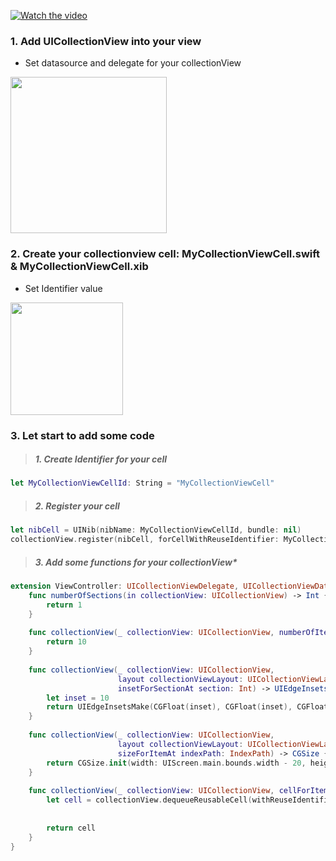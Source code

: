 [![Watch the video](http://i.imgur.com/pWbF0Jsl.png)](https://youtu.be/mjVc4xbgO1g)

### 1. Add UICollectionView into your view

- Set datasource and delegate for your collectionView 
<img src="http://i.imgur.com/Dzd48hD.png" width="250px">

### 2. Create your collectionview cell: MyCollectionViewCell.swift & MyCollectionViewCell.xib
- Set Identifier value 
<img src="http://i.imgur.com/qLWXu2z.png" width="180px">


### 3. Let start to add some code

>##### 1. Create Identifier for your cell
```swift
let MyCollectionViewCellId: String = "MyCollectionViewCell"
```

>##### 2. Register your cell
```swift
let nibCell = UINib(nibName: MyCollectionViewCellId, bundle: nil)
collectionView.register(nibCell, forCellWithReuseIdentifier: MyCollectionViewCellId)
```
>##### 3. Add some functions for your collectionView*
```swift
extension ViewController: UICollectionViewDelegate, UICollectionViewDataSource, UICollectionViewDelegateFlowLayout {
    func numberOfSections(in collectionView: UICollectionView) -> Int {
        return 1
    }
    
    func collectionView(_ collectionView: UICollectionView, numberOfItemsInSection section: Int) -> Int {
        return 10
    }
    
    func collectionView(_ collectionView: UICollectionView,
                        layout collectionViewLayout: UICollectionViewLayout,
                        insetForSectionAt section: Int) -> UIEdgeInsets {
        let inset = 10
        return UIEdgeInsetsMake(CGFloat(inset), CGFloat(inset), CGFloat(inset), CGFloat(inset))
    }
    
    func collectionView(_ collectionView: UICollectionView,
                        layout collectionViewLayout: UICollectionViewLayout,
                        sizeForItemAt indexPath: IndexPath) -> CGSize {
        return CGSize.init(width: UIScreen.main.bounds.width - 20, height: 80)
    }
    
    func collectionView(_ collectionView: UICollectionView, cellForItemAt indexPath: IndexPath) -> UICollectionViewCell {
        let cell = collectionView.dequeueReusableCell(withReuseIdentifier: MyCollectionViewCellId, for: indexPath) as! MyCollectionViewCell
        
        
        return cell
    }
}
```
